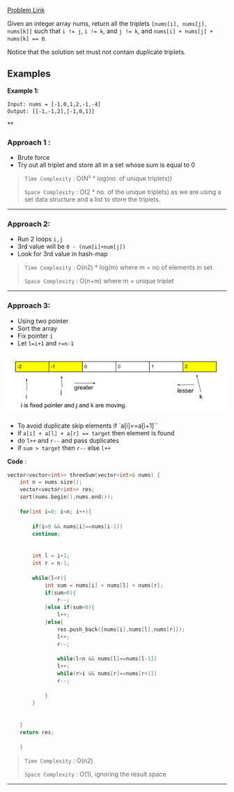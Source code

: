 [Problem Link](https://leetcode.com/problems/3sum/description/)

Given an integer array nums, return all the triplets `[nums[i], nums[j], nums[k]]` such that `i != j`, `i != k`, and `j != k`, and `nums[i] + nums[j] + nums[k] == 0`.

Notice that the solution set must not contain duplicate triplets.

## Examples

**Example 1:**

```
Input: nums = [-1,0,1,2,-1,-4] 
Output: [[-1,-1,2],[-1,0,1]]
```

**
### Approach 1 :

- Brute force
- Try out all triplet and store all in a set whose sum is equal to 0

> `Time Complexity` : O(N³ * log(no. of unique triplets))
> 
> `Space Complexity` : O(2 * no. of the unique triplets) as we are using a set data structure and a list to store the triplets.


---

### Approach 2:

- Run 2 loops `i,j`
- 3rd value will be `0 - (num[i]+num[j])`
- Look for 3rd value in hash-map

> `Time Complexity` : O(n2) * log(m) where m = no of elements in set
> 
> `Space Complexity` : O(n+m) where m = unique triplet


---

### Approach 3:

- Using two pointer
- Sort the array
- Fix pointer `i` 
- Let `l=i+1` and `r=n-1`

![img](../Images/3sum.png)

- To avoid duplicate skip elements if `a[i]==a[i+1]``
- if `a[i] + a[l] + a[r] == target` then element is found
- do `l++` and `r--` and pass duplicates
- if `sum > target` then `r--` else `l++`


**Code** :


```cpp
vector<vector<int>> threeSum(vector<int>& nums) {
	int n = nums.size();
	vector<vector<int>> res;
	sort(nums.begin(),nums.end());

	for(int i=0; i<n; i++){

		if(i>0 && nums[i]==nums[i-1])
		continue;


		int l = i+1;
		int r = n-1;

		while(l<r){
			int sum = nums[i] + nums[l] + nums[r];
			if(sum>0){
				r--;
			}else if(sum<0){
				l++;
			}else{
				res.push_back({nums[i],nums[l],nums[r]});
				l++;
				r--;

				while(l<n && nums[l]==nums[l-1])
				l++;
				while(r>i && nums[r]==nums[r+1])
				r--;

			}
		}

	   
	}
	return res;

    }
```



> `Time Complexity` : O(n2)
> 
> `Space Complexity` : O(1), ignoring the result space 
---
